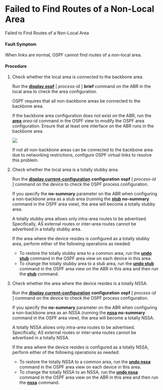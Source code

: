 Failed to Find Routes of a Non-Local Area
=========================================

Failed to Find Routes of a Non-Local Area

#### Fault Symptom

When links are normal, OSPF cannot find routes of a non-local area.


#### Procedure

1. Check whether the local area is connected to the backbone area.
   
   
   
   Run the [**display ospf**](cmdqueryname=display+ospf) [ *process-id* ] **brief** command on the ABR in the local area to check the area configuration.
   
   OSPF requires that all non-backbone areas be connected to the backbone area.
   
   If the backbone area configuration does not exist on the ABR, run the [**area**](cmdqueryname=area) *area-id* command in the OSPF view to modify the OSPF area configuration. Ensure that at least one interface on the ABR runs in the backbone area.
   
   ![](../public_sys-resources/note_3.0-en-us.png) 
   
   If not all non-backbone areas can be connected to the backbone area due to networking restrictions, configure OSPF virtual links to resolve this problem.
2. Check whether the local area is a totally stubby area.
   
   
   
   Run the [**display current-configuration**](cmdqueryname=display+current-configuration) **configuration** **ospf** [ *process-id* ] command on the device to check the OSPF process configuration.
   
   If you specify the **no-summary** parameter on the ABR when configuring a non-backbone area as a stub area (running the [**stub**](cmdqueryname=stub) **no-summary** command in the OSPF area view), the area will become a totally stubby area.
   
   A totally stubby area allows only intra-area routes to be advertised. Specifically, AS external routes or inter-area routes cannot be advertised in a totally stubby area.
   
   If the area where the device resides is configured as a totally stubby area, perform either of the following operations as needed:
   * To restore the totally stubby area to a common area, run the [**undo stub**](cmdqueryname=undo+stub) command in the OSPF area view on each device in this area.
   * To change the totally stubby area to a stub area, run the [**undo stub**](cmdqueryname=undo+stub) command in the OSPF area view on the ABR in this area and then run the [**stub**](cmdqueryname=stub) command.
3. Check whether the area where the device resides is a totally NSSA.
   
   
   
   Run the [**display current-configuration**](cmdqueryname=display+current-configuration) **configuration** **ospf** [ *process-id* ] command on the device to check the OSPF process configuration.
   
   If you specify the **no-summary** parameter on the ABR when configuring a non-backbone area as an NSSA (running the [**nssa**](cmdqueryname=nssa) **no-summary** command in the OSPF area view), the area will become a totally NSSA.
   
   A totally NSSA allows only intra-area routes to be advertised. Specifically, AS external routes or inter-area routes cannot be advertised in a totally NSSA.
   
   If the area where the device resides is configured as a totally NSSA, perform either of the following operations as needed:
   * To restore the totally NSSA to a common area, run the [**undo nssa**](cmdqueryname=undo+nssa) command in the OSPF area view on each device in this area.
   * To change the totally NSSA to an NSSA, run the [**undo nssa**](cmdqueryname=undo+nssa) command in the OSPF area view on the ABR in this area and then run the [**nssa**](cmdqueryname=nssa) command.